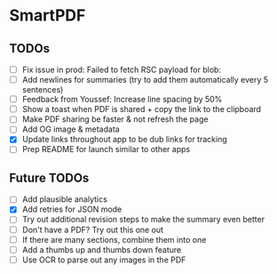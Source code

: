 # SmartPDF

## TODOs

- [ ] Fix issue in prod: Failed to fetch RSC payload for blob:
- [ ] Add newlines for summaries (try to add them automatically every 5 sentences)
- [ ] Feedback from Youssef: Increase line spacing by 50%
- [ ] Show a toast when PDF is shared + copy the link to the clipboard
- [ ] Make PDF sharing be faster & not refresh the page
- [ ] Add OG image & metadata
- [x] Update links throughout app to be dub links for tracking
- [ ] Prep README for launch similar to other apps

## Future TODOs

- [ ] Add plausible analytics
- [x] Add retries for JSON mode
- [ ] Try out additional revision steps to make the summary even better
- [ ] Don't have a PDF? Try out this one out
- [ ] If there are many sections, combine them into one
- [ ] Add a thumbs up and thumbs down feature
- [ ] Use OCR to parse out any images in the PDF
